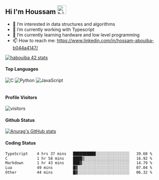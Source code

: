 ## Hi I'm Houssam <img src="https://user-images.githubusercontent.com/1303154/88677602-1635ba80-d120-11ea-84d8-d263ba5fc3c0.gif" width="28px" alt="hi">

- 👀 I’m interested in data structures and algorithms
- 🔭 I’m currently working with Typescript
- 🌱 I’m currently learning hardware and low level programming
- 📫 How to reach me: https://www.linkedin.com/in/hossam-abouiba-b044a4147/

[![habouiba 42 stats](https://badge.mediaplus.ma/greenbinary/habouiba)](https://github.com/oakoudad/badge42)

#### Top Languages

![C](https://img.shields.io/badge/c-%2300599C.svg?style=for-the-badge&logo=c&logoColor=white)
![Python](https://img.shields.io/badge/python-%2314354C.svg?style=for-the-badge&logo=python&logoColor=white)
![JavaScript](https://img.shields.io/badge/javascript-%23323330.svg?style=for-the-badge&logo=javascript&logoColor=%23F7DF1E)
<br />
<br />
#### Profile Visitors
![visitors](https://visitor-badge.glitch.me/badge?page_id=project-HOSSAM.project-HOSSAM)

#### Github Status
[![Anurag's GitHub stats](https://github-readme-stats.vercel.app/api?username=0xPride&theme=tokyonight)](https://github.com/anuraghazra/github-readme-stats)

#### Coding Status
<!--START_SECTION:waka-->

```txt
TypeScript    4 hrs 37 mins   ██████████░░░░░░░░░░░░░░░   39.60 %
C             1 hr 58 mins    ████▒░░░░░░░░░░░░░░░░░░░░   16.92 %
Markdown      1 hr 43 mins    ███▓░░░░░░░░░░░░░░░░░░░░░   14.79 %
Lua           49 mins         █▓░░░░░░░░░░░░░░░░░░░░░░░   07.04 %
Other         44 mins         █▓░░░░░░░░░░░░░░░░░░░░░░░   06.32 %
```

<!--END_SECTION:waka-->
